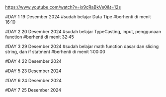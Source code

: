 https://www.youtube.com/watch?v=ix9cRaBkVe0&t=12s

#DAY 1 19 Desember 2024
#sudah belajar Data Tipe 
#berhenti di menit 16:10

#DAY 2 20 Desember 2024
#sudah belajar TypeCasting, input, penggunaan function 
#berhenti  di menit 32:45

#DAY 3 29 Desember 2024
#sudah belajar math function dasar dan slicing string, dan if statment
#berhenti di menit 1:00:00

#DAY 4 22 Desember 2024

#DAY 5 23 Desember 2024

#DAY 6 24 Desember 2024

#DAY 7 25 Desember 2024
